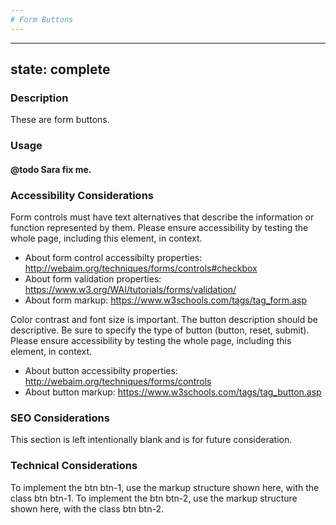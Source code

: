 ```yaml
---
# Form Buttons
---
```


---
state: complete
---

### Description
These are form buttons.

### Usage
#### @todo Sara fix me.

### Accessibility Considerations
Form controls must have text alternatives that describe the information or function represented by them. Please ensure accessibility by testing the whole page, including this element, in context.
* About form control accessibilty properties: http://webaim.org/techniques/forms/controls#checkbox
* About form validation properties: https://www.w3.org/WAI/tutorials/forms/validation/
* About form markup: https://www.w3schools.com/tags/tag_form.asp

Color contrast and font size is important.
The button description should be descriptive. Be sure to specify the type of button (button, reset, submit).
Please ensure accessibility by testing the whole page, including this element, in context.
* About button accessibilty properties: http://webaim.org/techniques/forms/controls
* About button markup: https://www.w3schools.com/tags/tag_button.asp

### SEO Considerations
This section is left intentionally blank and is for future consideration.

### Technical Considerations
To implement the btn btn-1, use the markup structure shown here, with the class btn btn-1.
To implement the btn btn-2, use the markup structure shown here, with the class btn btn-2.
